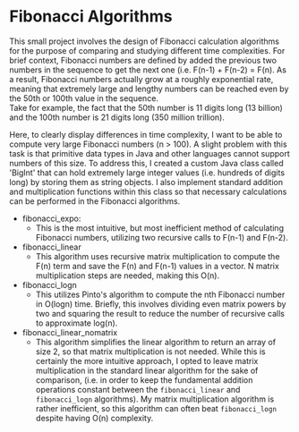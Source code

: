# Fibonacci Algorithms

This small project involves the design of Fibonacci calculation algorithms for the purpose of comparing and studying different time complexities. 
For brief context, Fibonacci numbers are defined by added the previous two numbers in the sequence to get the next one (i.e. F(n-1) + F(n-2) = F(n). 
As a result, Fibonacci numbers actually grow at a roughly exponential rate, meaning that extremely large and lengthy numbers can be reached even by the 50th or 100th value in the sequence.  
Take for example, the fact that the 50th number is 11 digits long (13 billion) and the 100th number is 21 digits long (350 million trillion). 

Here, to clearly display differences in time complexity, I want to be able to compute very large Fibonacci numbers (n > 100).
A slight problem with this task is that primitive data types in Java and other languages cannot support numbers of this size. 
To address this, I created a custom Java class called 'BigInt' that can hold extremely large integer values (i.e. hundreds of digits long) by storing them as string objects.
I also implement standard addition and multiplication functions within this class so that necessary calculations can be performed in the Fibonacci algorithms.  

- fibonacci_expo: 
    - This is the most intuitive, but most inefficient method of calculating Fibonacci numbers, utilizing two recursive calls to F(n-1) and F(n-2). 
- fibonacci_linear
    - This algorithm uses recursive matrix multiplication to compute the F(n) term and save the F(n) and F(n-1) values in a vector. N matrix multiplication steps are needed, making this O(n).
- fibonacci_logn
    - This utilizes Pinto's algorithm to compute the nth Fibonacci number in O(logn) time. Briefly, this involves dividing even matrix powers by two and squaring the result to reduce the number of recursive calls to approximate log(n).  
- fibonacci_linear_nomatrix
    - This algorithm simplifies the linear algorithm to return an array of size 2, so that matrix multiplication is not needed. While this is certainly the more intuitive approach, I opted to leave matrix multiplication in the standard linear algorithm for the sake of comparison, (i.e. in order to keep the fundamental addition operations constant between the `fibonacci_linear` and `fibonacci_logn` algorithms). My matrix multiplication algorithm is rather inefficient, so this algorithm can often beat `fibonacci_logn` despite having O(n) complexity. 
